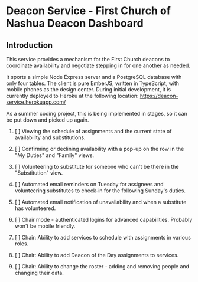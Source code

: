 # Deacon Service - First Church of Nashua Deacon Dashboard

## Introduction

This service provides a mechanism for the First Church deacons to coordinate availability and negotiate stepping in for one another as needed.

It sports a simple Node Express server and a PostgreSQL database with only four tables. The client is pure EmberJS, written in TypeScript, with mobile phones as the design center. During initial development, it is currently deployed to Heroku at the following location: https://deacon-service.herokuapp.com/

As a summer coding project, this is being implemented in stages, so it can be put down and picked up again.

1.  [ ] Viewing the schedule of assignments and the current state of availability and substitutions.

2. [ ] Confirming or declining availability with a pop-up on the row in the "My Duties" and "Family" views.

3. [ ] Volunteering to substitute for someone who can't be there in the "Substitution" view.

4. [ ] Automated email reminders on Tuesday for assignees and volunteering substitutes to check-in for the following Sunday's duties.

5. [ ] Automated email notification of unavailability and when a substitute has volunteered.

6. [ ] Chair mode - authenticated logins for advanced capabilities. Probably won't be mobile friendly.

7. [ ] Chair: Ability to add services to schedule with assignments in various roles.

8. [ ] Chair: Ability to add Deacon of the Day assignments to services.

9. [ ] Chair: Ability to change the roster - adding and removing people and changing their data.
